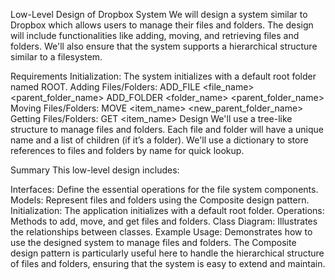 Low-Level Design of Dropbox System
We will design a system similar to Dropbox which allows users to manage their files and folders. The design will include functionalities like adding, moving, and retrieving files and folders. We'll also ensure that the system supports a hierarchical structure similar to a filesystem.

Requirements
Initialization: The system initializes with a default root folder named ROOT.
Adding Files/Folders:
ADD_FILE <file_name> <parent_folder_name>
ADD_FOLDER <folder_name> <parent_folder_name>
Moving Files/Folders:
MOVE <item_name> <new_parent_folder_name>
Getting Files/Folders:
GET <item_name>
Design
We'll use a tree-like structure to manage files and folders. Each file and folder will have a unique name and a list of children (if it’s a folder). We'll use a dictionary to store references to files and folders by name for quick lookup.

Summary
This low-level design includes:

Interfaces: Define the essential operations for the file system components.
Models: Represent files and folders using the Composite design pattern.
Initialization: The application initializes with a default root folder.
Operations: Methods to add, move, and get files and folders.
Class Diagram: Illustrates the relationships between classes.
Example Usage: Demonstrates how to use the designed system to manage files and folders.
The Composite design pattern is particularly useful here to handle the hierarchical structure of files and folders, ensuring that the system is easy to extend and maintain.